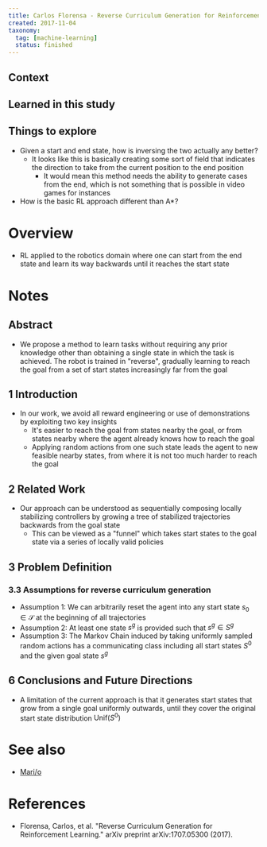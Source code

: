 ```yaml
---
title: Carlos Florensa - Reverse Curriculum Generation for Reinforcement Learning (2017)
created: 2017-11-04
taxonomy:
  tag: [machine-learning]
  status: finished
---
```


## Context

## Learned in this study

## Things to explore
* Given a start and end state, how is inversing the two actually any better?
	* It looks like this is basically creating some sort of field that indicates the direction to take from the current position to the end position
		* It would mean this method needs the ability to generate cases from the end, which is not something that is possible in video games for instances
* How is the basic RL approach different than A*?

# Overview
* RL applied to the robotics domain where one can start from the end state and learn its way backwards until it reaches the start state

# Notes
## Abstract
* We propose a method to learn tasks without requiring any prior knowledge other than obtaining a single state in which the task is achieved. The robot is trained in "reverse", gradually learning to reach the goal from a set of start states increasingly far from the goal

## 1 Introduction
* In our work, we avoid all reward engineering or use of demonstrations by exploiting two key insights
	* It's easier to reach the goal from states nearby the goal, or from states nearby where the agent already knows how to reach the goal
	* Applying random actions from one such state leads the agent to new feasible nearby states, from where it is not too much harder to reach the goal

## 2 Related Work
* Our approach can be understood as sequentially composing locally stabilizing controllers by growing a tree of stabilized trajectories backwards from the goal state
	* This can be viewed as a "funnel" which takes start states to the goal state via a series of locally valid policies

## 3 Problem Definition
### 3.3 Assumptions for reverse curriculum generation
* Assumption 1: We can arbitrarily reset the agent into any start state $s_0 \in \mathcal{S}$ at the beginning of all trajectories
* Assumption 2: At least one state $s^g$ is provided such that $s^g \in S^g$
* Assumption 3: The Markov Chain induced by taking uniformly sampled random actions has a communicating class including all start states $S^0$ and the given goal state $s^g$

## 6 Conclusions and Future Directions
* A limitation of the current approach is that it generates start states that grow from a single goal uniformly outwards, until they cover the original start state distribution $\text{Unif}(S^0)$

# See also
* [Mari/o](../../../agi/mario/article.md)

# References
* Florensa, Carlos, et al. "Reverse Curriculum Generation for Reinforcement Learning." arXiv preprint arXiv:1707.05300 (2017).
